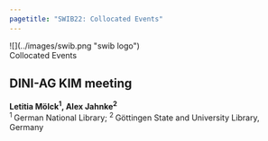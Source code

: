 ```yaml
---
pagetitle: "SWIB22: Collocated Events"
---
```



<div id="top">
<div class="column left">![](../images/swib.png "swib logo")</div>
<div class="column middle">Collocated Events</div>
<div class="column right"></div>
</div>

<div id="prog">
<div></div>
<!-- 2022-11-28 12:00 13:00</-->



## DINI-AG KIM meeting

<b>Letitia Mölck<sup>1</sup>, Alex Jahnke<sup>2</sup></b><br />
<sup>1 </sup>German National Library; <sup>2 </sup>Göttingen State and University Library, Germany



</div>



